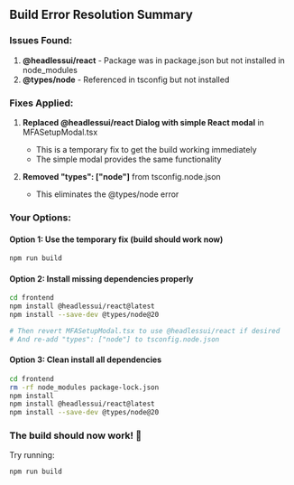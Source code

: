 ## Build Error Resolution Summary

### Issues Found:
1. **@headlessui/react** - Package was in package.json but not installed in node_modules
2. **@types/node** - Referenced in tsconfig but not installed

### Fixes Applied:
1. **Replaced @headlessui/react Dialog with simple React modal** in MFASetupModal.tsx
   - This is a temporary fix to get the build working immediately
   - The simple modal provides the same functionality
   
2. **Removed "types": ["node"]** from tsconfig.node.json
   - This eliminates the @types/node error

### Your Options:

#### Option 1: Use the temporary fix (build should work now)
```bash
npm run build
```

#### Option 2: Install missing dependencies properly
```bash
cd frontend
npm install @headlessui/react@latest
npm install --save-dev @types/node@20

# Then revert MFASetupModal.tsx to use @headlessui/react if desired
# And re-add "types": ["node"] to tsconfig.node.json
```

#### Option 3: Clean install all dependencies
```bash
cd frontend
rm -rf node_modules package-lock.json
npm install
npm install @headlessui/react@latest
npm install --save-dev @types/node@20
```

### The build should now work! 🎉

Try running:
```bash
npm run build
```
